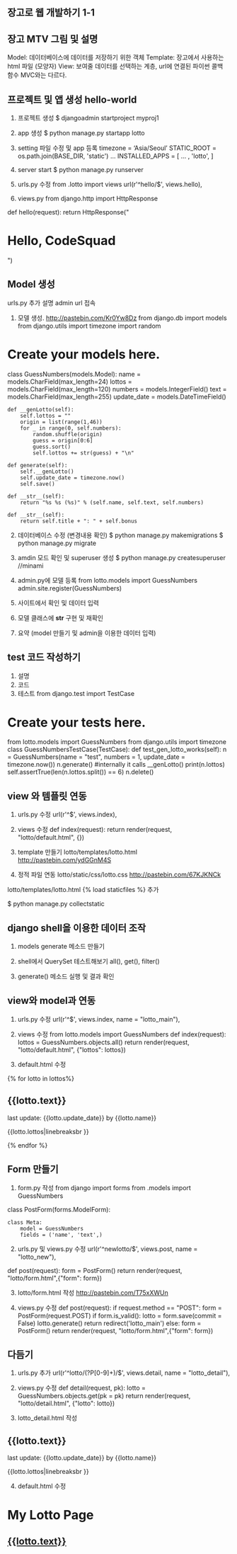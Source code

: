 ## 장고로 웹 개발하기 1-1

## 장고 MTV 그림 및 설명
Model: 데이터베이스에 데이터를 저장하기 위한 객체
Template: 장고에서 사용하는 html 파일 (모양자)
View: 보여줄 데이터를 선택하는 계층, url에 연결된 파이썬 콜백 함수
MVC와는 다르다.

## 프로젝트 및 앱 생성 hello-world

1. 프로젝트 생성
$ djangoadmin startproject myproj1

2. app 생성
$ python manage.py startapp lotto

3. setting 파일 수정 및 app 등록
timezone = ‘Asia/Seoul’
STATIC_ROOT = os.path.join(BASE_DIR, 'static')
...
INSTALLED_APPS = [
     ... ,
    'lotto',
]

4. server start
$ python manage.py runserver

5. urls.py 수정
from .lotto import views
url(r'^hello/$', views.hello),

6. views.py
from django.http import HttpResponse

def hello(request):
    return HttpResponse("<h1>Hello, CodeSquad</h1>")


## Model 생성

urls.py 추가 설명
admin  url 접속

1. 모델 생성.
http://pastebin.com/Kr0Yw8Dz
from django.db import models
from django.utils import timezone
import random

# Create your models here.
class GuessNumbers(models.Model):
    name = models.CharField(max_length=24)
    lottos = models.CharField(max_length=120)
    numbers = models.IntegerField()
    text = models.CharField(max_length=255)
    update_date = models.DateTimeField()

    def __genLotto(self):
        self.lottos = ""
        origin = list(range(1,46))
        for _ in range(0, self.numbers):
            random.shuffle(origin)
            guess = origin[0:6]
            guess.sort()
            self.lottos += str(guess) + "\n"

    def generate(self):
        self.__genLotto()
        self.update_date = timezone.now()
        self.save()

    def __str__(self):
        return "%s %s (%s)" % (self.name, self.text, self.numbers)

    def __str__(self):
        return self.title + ": " + self.bonus

2. 데이터베이스 수정 (변경내용 확인)
$ python manage.py makemigrations
$ python manage.py migrate

3. amdin 모드 확인 및 superuser 생성
$ python manage.py createsuperuser //minami

4. admin.py에 모델 등록
from lotto.models import GuessNumbers
admin.site.register(GuessNumbers)

5. 사이트에서 확인 및 데이터 입력

6. 모델 클래스에 __str__ 구현 및 재확인

7. 요약 (model 만들기 및 admin을 이용한 데이터 입력)

## test 코드 작성하기
1. 설명
2. 코드
3. 테스트
from django.test import TestCase

# Create your tests here.
from lotto.models import GuessNumbers
from django.utils import timezone
class GuessNumbersTestCase(TestCase):
    def test_gen_lotto_works(self):
        n = GuessNumbers(name = "test", numbers = 1, update_date = timezone.now())
        n.generate() #internally it calls __genLotto()
        print(n.lottos)
        self.assertTrue(len(n.lottos.split()) == 6)
        n.delete()


## view 와 템플릿 연동

1. urls.py 수정
url(r'^$', views.index),

2. views 수정
def index(request):
    return render(request, "lotto/default.html", {})

3. template 만들기
lotto/templates/lotto.html
http://pastebin.com/ydGGnM4S

4. 정적 파일 연동
lotto/static/css/lotto.css
http://pastebin.com/67KJKNCk

lotto/templates/lotto.html
{% load staticfiles %} 추가
<link rel="stylesheet" href="{% static 'css/lotto.css' %}">

$ python manage.py collectstatic

## django shell을 이용한 데이터 조작

1. models generate 메소드 만들기

2. shell에서 QuerySet 테스트해보기
all(), get(), filter()

3. generate() 메소드 실행 및 결과 확인

## view와 model과 연동

1. urls.py 수정
url(r'^$', views.index, name = "lotto_main"),

2. views 수정
from lotto.models import GuessNumbers
def index(request):
    lottos = GuessNumbers.objects.all()
    return render(request, "lotto/default.html", {"lottos": lottos})

3. default.html 수정
<div class="container lotto">
  {% for lotto in lottos%}
  <h2>{{lotto.text}}</h2>
  <p> last update: {{lotto.update_date}} by {{lotto.name}}</p>
  <p> {{lotto.lottos|linebreaksbr }}</p>
  {% endfor %}
</div>

## Form 만들기
1. form.py 작성
from django import forms
from .models import GuessNumbers

class PostForm(forms.ModelForm):

    class Meta:
        model = GuessNumbers
        fields = ('name', 'text',)

2. urls.py 및 views.py 수정
url(r'^newlotto/$', views.post, name = "lotto_new"),

def post(request):
    form = PostForm()
    return render(request, "lotto/form.html",{"form": form})

3. lotto/form.html 작성
http://pastebin.com/T75xXWUn

4. views.py 수정
def post(request):
    if request.method == "POST":
        form = PostForm(request.POST)
        if form.is_valid():
            lotto = form.save(commit = False)
            lotto.generate()
            return redirect('lotto_main')
    else:
        form = PostForm()
        return render(request, "lotto/form.html",{"form": form})


## 다듬기
1. urls.py 추가
url(r'^lotto/(?P<pk>[0-9]+)/$', views.detail, name = "lotto_detail"),

2. views.py 수정
def detail(request, pk):
        lotto = GuessNumbers.objects.get(pk = pk)
        return render(request, "lotto/detail.html", {"lotto": lotto})

3. lotto_detail.html 작성
<div class="container lotto">
  <h2>{{lotto.text}}</h2>
  <p> last update: {{lotto.update_date}} by {{lotto.name}}</p>
  <p> {{lotto.lottos|linebreaksbr }}</p>
</div>

4. default.html 수정

<div class="page-header">
<h1>My Lotto Page
  <a href="{% url 'lotto_new' %}"<span class="glyphicon glyphicon-plus btn btn-default"></span></a></h1>
</div>

<h2><a href="{% url 'lotto_detail' pk=lotto.pk %}">{{lotto.text}}</a></h2>

